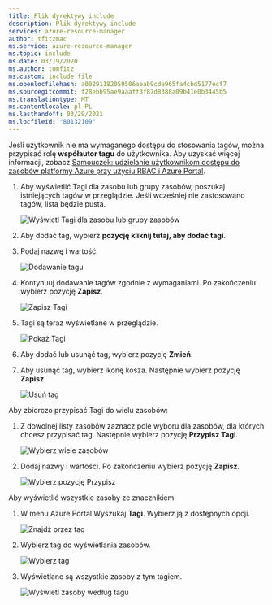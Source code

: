 ```yaml
---
title: Plik dyrektywy include
description: Plik dyrektywy include
services: azure-resource-manager
author: tfitzmac
ms.service: azure-resource-manager
ms.topic: include
ms.date: 03/19/2020
ms.author: tomfitz
ms.custom: include file
ms.openlocfilehash: a00291182059506aeab9cde965fa4cbd5177ecf7
ms.sourcegitcommit: f28ebb95ae9aaaff3f87d8388a09b41e0b3445b5
ms.translationtype: MT
ms.contentlocale: pl-PL
ms.lasthandoff: 03/29/2021
ms.locfileid: "80132109"
---
```

Jeśli użytkownik nie ma wymaganego dostępu do stosowania tagów, można przypisać rolę **współautor tagu** do użytkownika. Aby uzyskać więcej informacji, zobacz [Samouczek: udzielanie użytkownikom dostępu do zasobów platformy Azure przy użyciu RBAC i Azure Portal](../articles/role-based-access-control/quickstart-assign-role-user-portal.md).

1. Aby wyświetlić Tagi dla zasobu lub grupy zasobów, poszukaj istniejących tagów w przeglądzie. Jeśli wcześniej nie zastosowano tagów, lista będzie pusta.

   ![Wyświetl Tagi dla zasobu lub grupy zasobów](./media/resource-manager-tag-resources/view-tags.png)

1. Aby dodać tag, wybierz **pozycję kliknij tutaj, aby dodać tagi**.

1. Podaj nazwę i wartość.

   ![Dodawanie tagu](./media/resource-manager-tag-resources/add-tag.png)

1. Kontynuuj dodawanie tagów zgodnie z wymaganiami. Po zakończeniu wybierz pozycję **Zapisz**.

   ![Zapisz Tagi](./media/resource-manager-tag-resources/save-tags.png)

1. Tagi są teraz wyświetlane w przeglądzie.

   ![Pokaż Tagi](./media/resource-manager-tag-resources/view-new-tags.png)

1. Aby dodać lub usunąć tag, wybierz pozycję **Zmień**.

1. Aby usunąć tag, wybierz ikonę kosza. Następnie wybierz pozycję **Zapisz**.

   ![Usuń tag](./media/resource-manager-tag-resources/delete-tag.png)

Aby zbiorczo przypisać Tagi do wielu zasobów:

1. Z dowolnej listy zasobów zaznacz pole wyboru dla zasobów, dla których chcesz przypisać tag. Następnie wybierz pozycję **Przypisz Tagi**.

   ![Wybierz wiele zasobów](./media/resource-manager-tag-resources/select-multiple-resources.png)

1. Dodaj nazwy i wartości. Po zakończeniu wybierz pozycję **Zapisz**.

   ![Wybierz pozycję Przypisz](./media/resource-manager-tag-resources/select-assign.png)

Aby wyświetlić wszystkie zasoby ze znacznikiem:

1. W menu Azure Portal Wyszukaj **Tagi**. Wybierz ją z dostępnych opcji.

   ![Znajdź przez tag](./media/resource-manager-tag-resources/find-tags-general.png)

1. Wybierz tag do wyświetlania zasobów.

   ![Wybierz tag](./media/resource-manager-tag-resources/select-tag.png)

1. Wyświetlane są wszystkie zasoby z tym tagiem.

   ![Wyświetl zasoby według tagu](./media/resource-manager-tag-resources/view-resources-by-tag.png)
